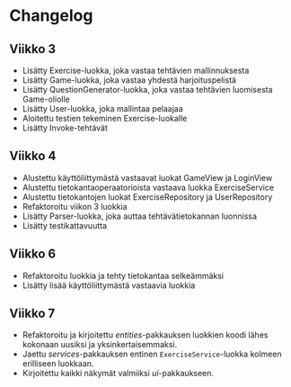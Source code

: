 # Changelog

## Viikko 3

- Lisätty Exercise-luokka, joka vastaa tehtävien mallinnuksesta
- Lisätty Game-luokka, joka vastaa yhdestä harjoituspelistä
- Lisätty QuestionGenerator-luokka, joka vastaa tehtävien luomisesta Game-oliolle
- Lisätty User-luokka, joka mallintaa pelaajaa
- Aloitettu testien tekeminen Exercise-luokalle
- Lisätty Invoke-tehtävät

## Viikko 4
- Alustettu käyttöliittymästä vastaavat luokat GameView ja LoginView
- Alustettu tietokantaoperaatorioista vastaava luokka ExerciseService
- Alustettu tietokantojen luokat ExerciseRepository ja UserRepository
- Refaktoroitu viikon 3 luokkia
- Lisätty Parser-luokka, joka auttaa tehtävätietokannan luonnissa
- Lisätty testikattavuutta
  
## Viikko 6
- Refaktoroitu luokkia ja tehty tietokantaa selkeämmäksi
- Lisätty lisää käyttöliittymästä vastaavia luokkia

## Viikko 7 
- Refaktoroitu ja kirjoitettu _entities_-pakkauksen luokkien koodi lähes kokonaan uusiksi ja yksinkertaisemmaksi.
- Jaettu _services_-pakkauksen entinen `ExerciseService`-luokka kolmeen erilliseen luokkaan.
- Kirjoitettu kaikki näkymät valmiiksi _ui_-pakkaukseen.
